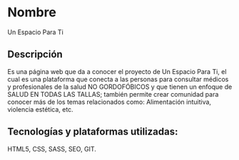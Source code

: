 # Nombre
Un Espacio Para Ti

## Descripción
Es una página web que da a conocer el proyecto de Un Espacio Para Ti, el cual es una plataforma que conecta a las personas para consultar médicos y profesionales de la salud NO GORDOFÓBICOS y que tienen un enfoque de SALUD EN TODAS LAS TALLAS; también permite crear comunidad para conocer más de los temas relacionados como: Alimentación intuitiva, violencia estética, etc.

## Tecnologías y plataformas utilizadas:
HTML5, CSS, SASS, SEO, GIT.